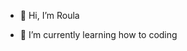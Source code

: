 - 👋 Hi, I’m Roula
  
- 🌱 I’m currently learning how to coding



<!---
stelliroula/stelliroula is a ✨ special ✨ repository because its `README.md` (this file) appears on your GitHub profile.
You can click the Preview link to take a look at your changes.
--->
